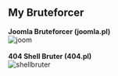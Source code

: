 <h2><strong> My Bruteforcer</h2></strong>

<strong>Joomla Bruteforcer (joomla.pl)</strong><br>
![joom](https://cloud.githubusercontent.com/assets/8810334/9103489/eba4b71e-3bfe-11e5-8aac-8313686b7ff1.png)
<br><br>
<strong>404 Shell Bruter (404.pl)</strong><br>
![shellbruter](https://cloud.githubusercontent.com/assets/8810334/9102069/7f37bdd4-3bee-11e5-98b1-825641597d53.png)
